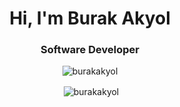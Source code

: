 <h1 align="center">Hi, I'm Burak Akyol</h1>
<h3 align="center">Software Developer </h3>


<div align="center">
<p><img align="center" src="https://github-readme-stats.vercel.app/api/top-langs?username=burakakyol&langs_count=6&theme=radical&show_icons=true&locale=en&layout=compact&line_height=24)" alt="burakakyol" /></p>

<p>&nbsp;<img align="center" src="https://github-readme-stats.vercel.app/api?username=burakakyol&count_private=true&show_icons=true&theme=radical&locale=en&line_height=24") alt="burakakyol" /></p>
</div>


